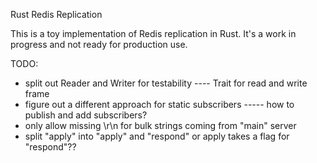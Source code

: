 Rust Redis Replication

This is a toy implementation of Redis replication in Rust. It's a work in progress and not ready for production use.

TODO:
- split out Reader and Writer for testability
---- Trait for read and write frame
- figure out a different approach for static subscribers
----- how to publish and add subscribers?
- only allow missing \r\n for bulk strings coming from "main" server
- split "apply" into "apply" and "respond" or apply takes a flag for "respond"??